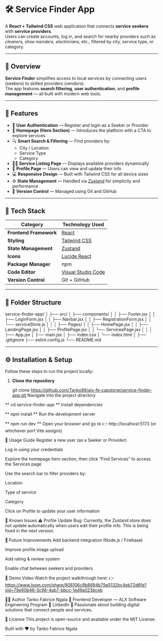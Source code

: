 # 🛠️ Service Finder App

A **React + Tailwind CSS** web application that connects **service seekers** with **service providers**.  
Users can create accounts, log in, and search for nearby providers such as *cleaners, shoe menders, electricians*, etc., filtered by city, service type, or category.  

---

## 🚀 Overview

**Service Finder** simplifies access to local services by connecting users (seekers) to skilled providers (vendors).  
The app features **search filtering**, **user authentication**, and **profile management** — all built with modern web tools.

---

## 🌟 Features

- 🔐 **User Authentication** — Register and login as a Seeker or Provider  
- 🧭 **Homepage (Hero Section)** — Introduces the platform with a CTA to explore services  
- 🔍 **Smart Search & Filtering** — Find providers by:
  - City / Location  
  - Service Type  
  - Category  
- 👩‍🔧 **Service Listing Page** — Displays available providers dynamically  
- 👤 **Profile Page** — Users can view and update their info  
- 💻 **Responsive Design** — Built with Tailwind CSS for all device sizes  
- ⚙️ **State Management** — Handled via [Zustand](https://zustand-demo.pmnd.rs/) for simplicity and performance  
- 🧰 **Version Control** — Managed using Git and GitHub  

---

## 🧩 Tech Stack

| Category | Technology Used |
|-----------|----------------|
| **Frontend Framework** | [React](https://react.dev/) |
| **Styling** | [Tailwind CSS](https://tailwindcss.com/) |
| **State Management** | [Zustand](https://github.com/pmndrs/zustand) |
| **Icons** | [Lucide React](https://lucide.dev/) |
| **Package Manager** | npm |
| **Code Editor** | [Visual Studio Code](https://code.visualstudio.com/) |
| **Version Control** | Git + GitHub |

---

## 📂 Folder Structure

service-finder-app/
│
├── src/
│ ├── components/
│ │ ├── Footer.jsx
│ │ ├── LoginForm.jsx
│ │ ├── Navbar.jsx
│ │ ├── RegistrationForm.jsx
│ │ └── serviceStore.js
│ │
│ ├── Pages/
│ │ ├── HomePage.jsx
│ │ ├── LandingPage.jsx
│ │ ├── ProfilePage.jsx
│ │ └── ServicesPage.jsx
│ │
│ ├── App.jsx
│ ├── main.jsx
│ ├── index.css
│ └── index.html
│
├── .gitignore
├── eslint.config.js
└── README.md


---

## ⚙️ Installation & Setup

Follow these steps to run the project locally:

1. **Clone the repository**
   
   git clone https://github.com/Tanko99/alx-fe-capstone/service-finder-app.git
Navigate into the project directory

** cd service-finder-app **
Install dependencies

** npm install **
Run the development server

** npm run dev **
Open your browser and go to
👉 http://localhost:5173 (or whichever port Vite assigns)

🧠 Usage Guide
Register a new user (as a Seeker or Provider)

Log in using your credentials

Explore the homepage hero section, then click “Find Services” to access the Services page

Use the search bar to filter providers by:

Location

Type of service

Category

Click on Profile to update your user information

🧪 Known Issues
⚠️ Profile Update Bug:
Currently, the Zustand store does not update automatically when users edit their profile info.
This is being fixed in the next version.

🧭 Future Improvements
Add backend integration (Node.js / Firebase)

Improve profile image upload

Add rating & review system

Enable chat between seekers and providers

🎥 Demo Video
Watch the project walkthrough here:
👉 https://www.loom.com/share/908106c9b8694b79a5132bc4eb72d6fa?sid=79e60b46-3c96-4ab7-bbcc-1ed9a023bceb

👨‍💻 Author
Tanko Fabrice Ngala
📍 Frontend Developer — ALX Software Engineering Program
🔗 LinkedIn
🧠 Passionate about building digital solutions that connect people and services.

📝 License
This project is open-source and available under the MIT License.

Built with ❤️ by Tanko Fabrice Ngala


---





